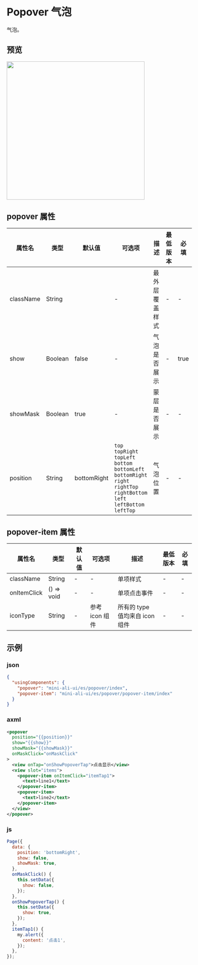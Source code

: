 # Popover 气泡

气泡。

## 预览
<img src="https://gw.alipayobjects.com/mdn/rms_ce4c6f/afts/img/A*vTy0QqLynmQAAAAAAAAAAABkARQnAQ" width="375" />


## popover 属性

| 属性名    | 类型    | 默认值      | 可选项                                                       | 描述           | 最低版本 | 必填 |
| --------- | ------- | ----------- | ------------------------------------------------------------ | -------------- | -------- | ---- |
| className | String  |             | -                                                            | 最外层覆盖样式 | -        | -    |
| show      | Boolean | false       | -                                                            | 气泡是否展示   | -        | true |
| showMask  | Boolean | true        | -                                                            | 蒙层是否展示   | -        | -    |
| position  | String  | bottomRight | `top`<br/>`topRight`<br/>`topLeft`<br/> `bottom`<br/>`bottomLeft`<br/>`bottomRight`<br/>`right`<br/>`rightTop`<br/>`rightBottom`<br/>`left`<br/>`leftBottom`<br/> `leftTop` | 气泡位置       | -        | -    |

## popover-item 属性

| 属性名      | 类型       | 默认值 | 可选项 | 描述         | 最低版本 | 必填 |
| ----------- | ---------- | ------ | ------ | ------------ | -------- | ---- |
| className   | String     | -      | -      | 单项样式     | -        | -    |
| onItemClick | () => void | -      | -      | 单项点击事件 | -        | -    |
| iconType | String | - | 参考 icon 组件 | 所有的 type 值均来自 icon 组件 | - | - |


## 示例

### json
```json
{  
  "usingComponents": {
    "popover": "mini-ali-ui/es/popover/index",
    "popover-item": "mini-ali-ui/es/popover/popover-item/index"
  }
}
```

### axml
```xml
<popover
  position="{{position}}"
  show="{{show}}"
  showMask="{{showMask}}"
  onMaskClick="onMaskClick"
>
  <view onTap="onShowPopoverTap">点击显示</view>
  <view slot="items">
    <popover-item onItemClick="itemTap1">
      <text>line1</text>
    </popover-item>
    <popover-item>
      <text>line2</text>
    </popover-item>
  </view>
</popover>
```

### js
```javascript
Page({
  data: {
    position: 'bottomRight',
    show: false,
    showMask: true,
  },
  onMaskClick() {
    this.setData({
      show: false,
    });
  },
  onShowPopoverTap() {
    this.setData({
      show: true,
    });
  },
  itemTap1() {
    my.alert({
      content: '点击1',
    });
  },
});
```